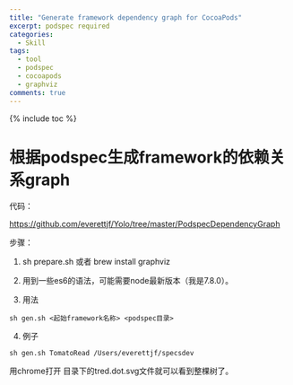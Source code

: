 ```yaml
---
title: "Generate framework dependency graph for CocoaPods"
excerpt: podspec required
categories:
  - Skill
tags:
  - tool
  - podspec
  - cocoapods
  - graphviz
comments: true
---
```


{% include toc %}

# 根据podspec生成framework的依赖关系graph

代码：

https://github.com/everettjf/Yolo/tree/master/PodspecDependencyGraph


步骤：

1. sh prepare.sh  或者 brew install graphviz

2. 用到一些es6的语法，可能需要node最新版本（我是7.8.0）。

3. 用法

```
sh gen.sh <起始framework名称> <podspec目录>
```

4. 例子

```
sh gen.sh TomatoRead /Users/everettjf/specsdev
```

用chrome打开 目录下的tred.dot.svg文件就可以看到整棵树了。




